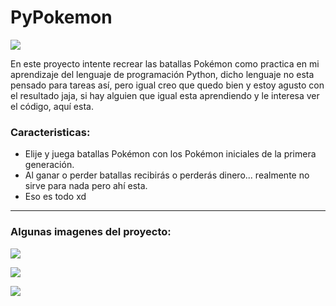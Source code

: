 # PyPokemon

![](https://lh4.googleusercontent.com/4dLg_sk_9nhGWa9M7FRE7l-cuWEr3kIUfjRavygSsBSlwZgNUyoTjqyt4tpq_aTzS0vzXnhaw0OfrYWCek587TLegcCB83MNrWivIDbOhuI8jSY62edGB2nVtUoOiLu_HiUq1eoAQm15WnSFK9yTBQxuhm_Vt6Na6FEmXVFANtgNwh4GCQDrv3jfc0vHyJE-=w1280)

En este proyecto intente recrear las batallas Pokémon como practica en mi aprendizaje del lenguaje de programación Python, dicho lenguaje no esta pensado para tareas así, pero igual creo que quedo bien y estoy agusto con el resultado jaja, si hay alguien que igual esta aprendiendo y le interesa ver el código, aquí esta.

### Caracteristicas:
- Elije y juega batallas Pokémon con los Pokémon iniciales de la primera generación.
- Al ganar o perder batallas recibirás o perderás dinero... realmente no sirve para nada pero ahí esta.
- Eso es todo xd


------------


### Algunas imagenes del proyecto:

![](https://lh6.googleusercontent.com/yIZ6exXKoBvD5OiqZyDwkhEEGKtOpSMXqypzOUp9x7xu7of9dPyobP0HPIPBIkfT-B1S29DSqhAMC4LOU4HYHvDmO1VZMiQskb8NeokinJycGl4Eo1zGBXE4gjhfNYHIBwTK3aEH1xqe-CQt2DbTFal1y_BW4yjU-XPDFXnpghnGd1VWHzvGcPtL3epzFuw=w1280)

![](https://lh6.googleusercontent.com/X3DWTtpf0zKF2ph0pnE2BxL4UJRpQcaZLk1QPI7koarQkDIMJKTN7FrhawvQLuyAf-kYLXb9uDFHnCK_JJuc4nID1UkfWt4ZkO-aeIQUWcoAETWViQXJrUdF7Tv-KMGfDyqSzR4bfrUuB9dO3t8Dz3wW-q-NV4xiLCzNpRjskHvi8rMv6Wl0XyVDJJSY22TL=w1280)

![](https://lh3.googleusercontent.com/Iu4UTABHRBonjtRpMxikQ0DTMR1Q8coOfBWtyN2SGoYB-kLlJD-2qZpPMmzfTGmuZVseyLqjtlP5Td8WVFHf9TKM2WOakvepBQ_GEUsrcA8NGNaqK-ZoalZProQ3kkAmx3n1b9bAyvBJP352986FTOh-wwUEgN1Ifdi0wNm0TMdouVg1omQvEliSuLLznn3g=w1280)
